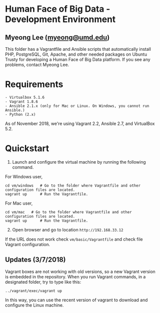 Human Face of Big Data - Development Environment
==========
Myeong Lee (myeong@umd.edu)
---------

This folder has a Vagrantfile and Ansible scripts that automatically install PHP, PostgreSQL, Git, Apache, and other needed packages on Ubuntu Trusty for developing a Human Face of Big Data platform. If you see any problems, contact Myeong Lee. 

# Requirements
	- Virtualbox 5.1.6
	- Vagrant 1.8.6
	- Ansible 2.1.x (only for Mac or Linux. On Windows, you cannot run Ansible.)
	- Python (2.x)

As of November 2018, we're using Vagrant 2.2, Ansible 2.7, and VirtualBox 5.2.

# Quickstart

1. Launch and configure the virtual machine by running the following command.

For Windows user,

```
cd vm/windows 	# Go to the folder where Vagrantfile and other configuration files are located.
vagrant up		# Run the Vagrantfile.
```

For Mac user,

```
cd vm/mac 	# Go to the folder where Vagrantfile and other configuration files are located.
vagrant up		# Run the Vagrantfile.
```

2. Open browser and go to location `http://192.168.33.12`

If the URL does not work check `vm/basic/Vagrantfile` and check file Vagrant configuration.


## Updates (3/7/2018)

Vagrant boxes are not working with old versions, so a new Vagrant version is embedded in the repository. 
When you run Vagrant commands, in a designated folder, try to type like this:

```
../vagrant/exec/vagrant up
```

In this way, you can use the recent version of vagrant to download and configure the Linux machine. 

